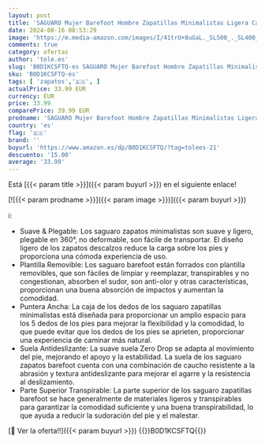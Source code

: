 ```yaml
---
layout: post
title: 'SAGUARO Mujer Barefoot Hombre Zapatillas Minimalistas Ligera Calzado Barefoot Cómodas Zapatos de Trail Running para Zero Drop Soles Rojo  Gr.35 EU'
date: 2024-08-16 08:53:29
image: 'https://m.media-amazon.com/images/I/41trU+8uGaL._SL500_._SL400_.jpg'
comments: true
category: ofertas
author: 'tole.es'
slug: 'B0D1KCSFTQ-es SAGUARO Mujer Barefoot Hombre Zapatillas Minimalistas...'
sku: 'B0D1KCSFTQ-es'
tags: [ 'zapatos','🇪🇸', ]
actualPrice: 33.99 EUR
currency: EUR
price: 33.99
comparePrice: 39.99 EUR
prodname: 'SAGUARO Mujer Barefoot Hombre Zapatillas Minimalistas Ligera Calzado Barefoot Cómodas Zapatos de Trail Running para Zero Drop Soles Rojo  Gr.35 EU'
country: 'es'
flag: '🇪🇸'
brand: ''
buyurl: 'https://www.amazon.es/dp/B0D1KCSFTQ/?tag=tolees-21'
descuento: '15.00'
average: '33.99'
---
```


Está [{{< param title >}}]({{< param buyurl >}}) en el siguiente enlace!

[![{{< param prodname >}}]({{< param image >}})]({{< param buyurl >}})

ℹ️:

- Suave & Plegable: Los saguaro zapatos minimalistas son suave y ligero, plegable en 360°, no deformable, son fácile de transportar. El diseño ligero de los zapatos descalzos reduce la carga sobre los pies y proporciona una cómoda experiencia de uso.
- Plantilla Removible: Los saguaro barefoot están forrados con plantilla removibles, que son fáciles de limpiar y reemplazar, transpirables y no congestionan, absorben el sudor, son anti-olor y otras características, proporcionan una buena absorción de impactos y aumentan la comodidad.
- Puntera Ancha: La caja de los dedos de los saguaro zapatillas minimalistas está diseñada para proporcionar un amplio espacio para los 5 dedos de los pies para mejorar la flexibilidad y la comodidad, lo que puede evitar que los dedos de los pies se aprieten, proporcionar una experiencia de caminar más natural.
- Suela Antideslizante: La suave suela Zero Drop se adapta al movimiento del pie, mejorando el apoyo y la estabilidad. La suela de los saguaro zapatos barefoot cuenta con una combinación de caucho resistente a la abrasión y textura antideslizante para mejorar el agarre y la resistencia al deslizamiento.
- Parte Superior Transpirable: La parte superior de los saguaro zapatillas barefoot se hace generalmente de materiales ligeros y transpirables para garantizar la comodidad suficiente y una buena transpirabilidad, lo que ayuda a reducir la sudoración del pie y el malestar.

[🛒 Ver la oferta!!]({{< param buyurl >}})
{{<world>}}B0D1KCSFTQ{{</world>}}
